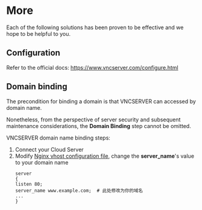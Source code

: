 # More

Each of the following solutions has been proven to be effective and we hope to be helpful to you.

## Configuration 

Refer to the official docs: https://www.vncserver.com/configure.html

## Domain binding

The precondition for binding a domain is that VNCSERVER can accessed by domain name.

Nonetheless, from the perspective of server security and subsequent maintenance considerations, the **Domain Binding** step cannot be omitted.

VNCSERVER domain name binding steps:

1. Connect your Cloud Server
2. Modify [Nginx vhost configuration file](/stack-components.md#nginx), change the **server_name**'s value to your domain name
   ```text
   server
   {
   listen 80;
   server_name www.example.com;  # 此处修改为你的域名
   ...
   }
   ```
